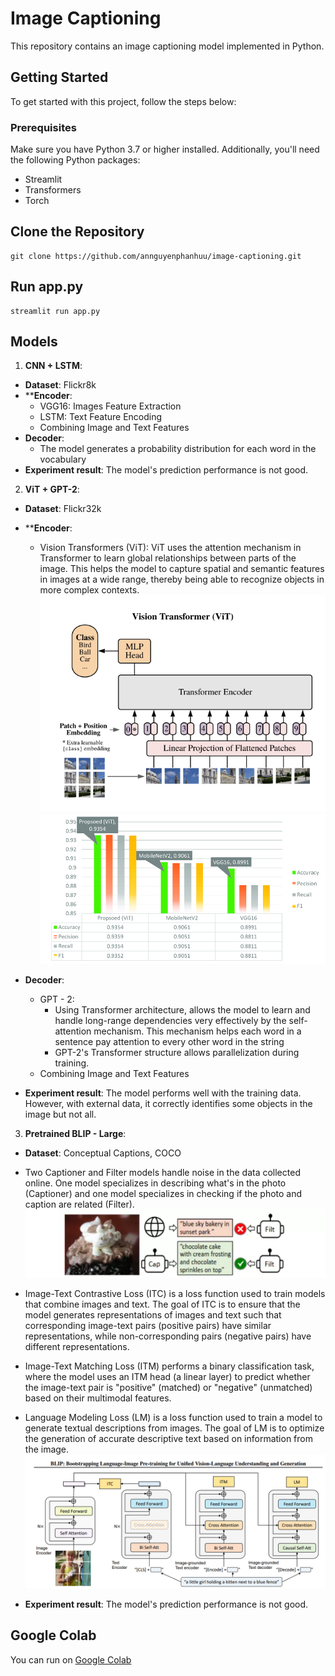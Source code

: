 # Image Captioning

This repository contains an image captioning model implemented in Python.

## Getting Started

To get started with this project, follow the steps below:

### Prerequisites

Make sure you have Python 3.7 or higher installed. Additionally, you'll need the following Python packages:

- Streamlit
- Transformers
- Torch

## Clone the Repository
```
git clone https://github.com/annguyenphanhuu/image-captioning.git
```
## Run app.py
```
streamlit run app.py
```

## Models
1. **CNN + LSTM**:
- **Dataset**: Flickr8k
- ****Encoder**: 
    - VGG16: Images Feature Extraction
    - LSTM: Text Feature Encoding
    - Combining Image and Text Features
- **Decoder**:
    - The model generates a probability distribution for each word in the vocabulary
- **Experiment result**: The model's prediction performance is not good.
2. **ViT + GPT-2**:
- **Dataset**: Flickr32k
- ****Encoder**: 
    - Vision Transformers (ViT): ViT uses the attention mechanism in Transformer to learn global relationships between parts of the image. This helps the model to capture spatial and semantic features in images at a wide range, thereby being able to recognize objects in more complex contexts.
    ![alt text](image-1.png)
    ![alt text](image.png)
    
- **Decoder**:
    - GPT - 2: 
        - Using Transformer architecture, allows the model to learn and handle long-range dependencies very effectively by the self-attention mechanism. This mechanism helps each word in a sentence pay attention to every other word in the string
        - GPT-2's Transformer structure allows parallelization during training.
    - Combining Image and Text Features
- **Experiment result**: The model performs well with the training data. However, with external data, it correctly identifies some objects in the image but not all.
3. **Pretrained BLIP - Large**:
- **Dataset**: Conceptual Captions, COCO

- Two Captioner and Filter models handle noise in the data collected online. One model specializes in describing what's in the photo (Captioner) and one model specializes in checking if the photo and caption are related (Filter).
![alt text](image-2.png)
- Image-Text Contrastive Loss (ITC) is a loss function used to train models that combine images and text. The goal of ITC is to ensure that the model generates representations of images and text such that corresponding image-text pairs (positive pairs) have similar representations, while non-corresponding pairs (negative pairs) have different representations.
- Image-Text Matching Loss (ITM) performs a binary classification task, where the model uses an ITM head (a linear layer) to predict whether the image-text pair is "positive" (matched) or "negative" (unmatched) based on their multimodal features.
- Language Modeling Loss (LM) is a loss function used to train a model to generate textual descriptions from images. The goal of LM is to optimize the generation of accurate descriptive text based on information from the image.
![alt text](image-3.png)

- **Experiment result**: The model's prediction performance is not good.

## Google Colab
You can run on [Google Colab](https://colab.research.google.com/drive/1MhGeYQEXdIKs46SpSS4rHnjRagMaMX9I?usp=drive_link)
